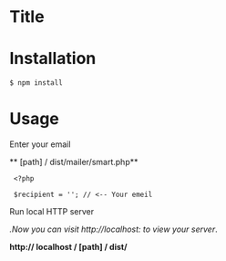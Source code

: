 # Title



# Installation

```$ npm install```


# Usage

Enter your email

** [path] / dist/mailer/smart.php**

```
 <?php 

 $recipient = ''; // <-- Your emeil
```
Run local HTTP server

<em>.Now you can visit http://localhost: to view your server</em>.

**http:// localhost / [path] / dist/**


